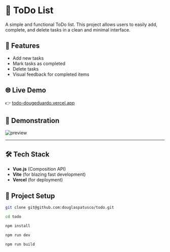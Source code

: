 # 📝 ToDo List

A simple and functional ToDo list. This project allows users to easily add, complete, and delete tasks in a clean and minimal interface.

## 🚀 Features

- Add new tasks  
- Mark tasks as completed  
- Delete tasks  
- Visual feedback for completed items  

## 🌐 Live Demo

👉 [todo-dougeduardo.vercel.app](https://todo-dougeduardo.vercel.app/)

## 📸 Demonstration

![preview](https://i.imgur.com/FttpGOs.png)

---
## 🛠️ Tech Stack

- **Vue.js** (Composition API)  
- **Vite** (for blazing fast development)  
- **Vercel** (for deployment)

## 💾 Project Setup

```sh
git clone git@github.com:douglaspatusco/todo.git

cd todo

npm install

npm run dev

npm run build
```
